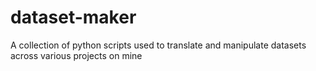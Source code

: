 # dataset-maker
A collection of python scripts used to translate and manipulate datasets across various projects on mine

